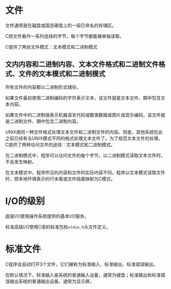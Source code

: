 # 文件

文件通常是在磁盘或固态硬盘上的一段已命名的存储区。

C把文件看作一系列连续的字节，每个字节都能被单独读取。

C提供了两张文件模式：文本模式和二进制模式

## 文内内容和二进制内容、文本文件格式和二进制文件格式、文件的文本模式和二进制模式

所有文件的内容都以二进制形式储存。

如果文件最初使用二进制编码的字符表示文本，该文件就是文本文件，期中包含文本内容。

如果文件中的二进制值表示机器语言代码或数值数据或图片或音乐编码，该文件就是二进制文件，期中包含二进制内容。

UNIX用同一种文件格式处理文本文件和二进制文件的内容。但是，其他系统在此之前已经有与UNIX模式不同的格式处理文本文件了。为了规范文本文件的处理，C提供了两种访问文件的途径：文本模式和二进制模式。

在二进制模式中，程序可以访问文件的每个字节。以二进制模式读取文本文件时，不会发生映射。

在文本模式中，程序所见的内容和文件的实际内容不同。程序以文本模式读取文件时，把本地环境表示的行末尾或文件结尾映射为C模式。

# I/O的级别

底层I/O使用操作系统提供的基本I/O服务。

标准高级I/O使用C库的标准包和`stdio.h`头文件定义。

# 标准文件

C程序会自动打开3个文件，它们被称为标准输入、标准输出、标准错误输出。

在默认情况下，标准输入是系统的普通输入设备，通常为键盘；标准输出和标准错误输出系统的普通输出设备，通常为显示屏。

